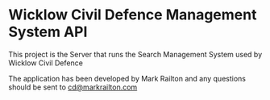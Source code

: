 # Wicklow Civil Defence Management System API

This project is the Server that runs the Search Management System used by Wicklow Civil Defence

The application  has been developed by Mark Railton and any questions should be sent to cd@markrailton.com